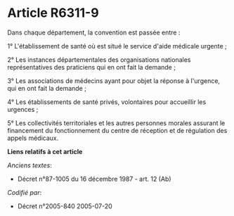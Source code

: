 # Article R6311-9

Dans chaque département, la convention est passée entre :

1° L'établissement de santé où est situé le service d'aide médicale urgente ;

2° Les instances départementales des organisations nationales représentatives des praticiens qui en ont fait la demande ;

3° Les associations de médecins ayant pour objet la réponse à l'urgence, qui en ont fait la demande ;

4° Les établissements de santé privés, volontaires pour accueillir les urgences ;

5° Les collectivités territoriales et les autres personnes morales assurant le financement du fonctionnement du centre de
réception et de régulation des appels médicaux.

**Liens relatifs à cet article**

_Anciens textes_:

  - Décret n°87-1005 du 16 décembre 1987 - art. 12 (Ab)

_Codifié par_:

  - Décret n°2005-840 2005-07-20
